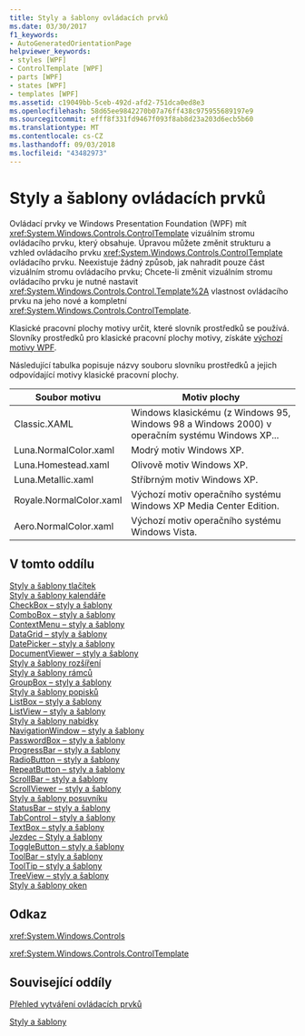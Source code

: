 ```yaml
---
title: Styly a šablony ovládacích prvků
ms.date: 03/30/2017
f1_keywords:
- AutoGeneratedOrientationPage
helpviewer_keywords:
- styles [WPF]
- ControlTemplate [WPF]
- parts [WPF]
- states [WPF]
- templates [WPF]
ms.assetid: c19049bb-5ceb-492d-afd2-751dca0ed8e3
ms.openlocfilehash: 58d65ee9842270b07a76ff438c975955689197e9
ms.sourcegitcommit: efff8f331fd9467f093f8ab8d23a203d6ecb5b60
ms.translationtype: MT
ms.contentlocale: cs-CZ
ms.lasthandoff: 09/03/2018
ms.locfileid: "43482973"
---
```

# <a name="control-styles-and-templates"></a>Styly a šablony ovládacích prvků
Ovládací prvky ve Windows Presentation Foundation (WPF) mít <xref:System.Windows.Controls.ControlTemplate> vizuálním stromu ovládacího prvku, který obsahuje. Úpravou můžete změnit strukturu a vzhled ovládacího prvku <xref:System.Windows.Controls.ControlTemplate> ovládacího prvku. Neexistuje žádný způsob, jak nahradit pouze část vizuálním stromu ovládacího prvku; Chcete-li změnit vizuálním stromu ovládacího prvku je nutné nastavit <xref:System.Windows.Controls.Control.Template%2A> vlastnost ovládacího prvku na jeho nové a kompletní <xref:System.Windows.Controls.ControlTemplate>.  
  
 Klasické pracovní plochy motivy určit, které slovník prostředků se používá. Slovníky prostředků pro klasické pracovní plochy motivy, získáte [výchozí motivy WPF](https://go.microsoft.com/fwlink/?LinkID=158252).  
  
 Následující tabulka popisuje názvy souboru slovníku prostředků a jejich odpovídající motivy klasické pracovní plochy.  
  
|Soubor motivu|Motiv plochy|  
|----------------|-------------------|  
|Classic.XAML|Windows klasickému (z Windows 95, Windows 98 a Windows 2000) v operačním systému Windows XP...|  
|Luna.NormalColor.xaml|Modrý motiv Windows XP.|  
|Luna.Homestead.xaml|Olivově motiv Windows XP.|  
|Luna.Metallic.xaml|Stříbrným motiv Windows XP.|  
|Royale.NormalColor.xaml|Výchozí motiv operačního systému Windows XP Media Center Edition.|  
|Aero.NormalColor.xaml|Výchozí motiv operačního systému Windows Vista.|  
  
## <a name="in-this-section"></a>V tomto oddílu  
 [Styly a šablony tlačítek](../../../../docs/framework/wpf/controls/button-styles-and-templates.md)  
 [Styly a šablony kalendáře](../../../../docs/framework/wpf/controls/calendar-styles-and-templates.md)  
 [CheckBox – styly a šablony](../../../../docs/framework/wpf/controls/checkbox-styles-and-templates.md)  
 [ComboBox – styly a šablony](../../../../docs/framework/wpf/controls/combobox-styles-and-templates.md)  
 [ContextMenu – styly a šablony](../../../../docs/framework/wpf/controls/contextmenu-styles-and-templates.md)  
 [DataGrid – styly a šablony](../../../../docs/framework/wpf/controls/datagrid-styles-and-templates.md)  
 [DatePicker – styly a šablony](../../../../docs/framework/wpf/controls/datepicker-styles-and-templates.md)  
 [DocumentViewer – styly a šablony](../../../../docs/framework/wpf/controls/documentviewer-styles-and-templates.md)  
 [Styly a šablony rozšíření](../../../../docs/framework/wpf/controls/expander-styles-and-templates.md)  
 [Styly a šablony rámců](../../../../docs/framework/wpf/controls/frame-styles-and-templates.md)  
 [GroupBox – styly a šablony](../../../../docs/framework/wpf/controls/groupbox-styles-and-templates.md)  
 [Styly a šablony popisků](../../../../docs/framework/wpf/controls/label-styles-and-templates.md)  
 [ListBox – styly a šablony](../../../../docs/framework/wpf/controls/listbox-styles-and-templates.md)  
 [ListView – styly a šablony](../../../../docs/framework/wpf/controls/listview-styles-and-templates.md)  
 [Styly a šablony nabídky](../../../../docs/framework/wpf/controls/menu-styles-and-templates.md)  
 [NavigationWindow – styly a šablony](../../../../docs/framework/wpf/controls/navigationwindow-styles-and-templates.md)  
 [PasswordBox – styly a šablony](../../../../docs/framework/wpf/controls/passwordbox-syles-and-templates.md)  
 [ProgressBar – styly a šablony](../../../../docs/framework/wpf/controls/progressbar-styles-and-templates.md)  
 [RadioButton – styly a šablony](../../../../docs/framework/wpf/controls/radiobutton-styles-and-templates.md)  
 [RepeatButton – styly a šablony](../../../../docs/framework/wpf/controls/repeatbutton-syles-and-templates.md)  
 [ScrollBar – styly a šablony](../../../../docs/framework/wpf/controls/scrollbar-styles-and-templates.md)  
 [ScrollViewer – styly a šablony](../../../../docs/framework/wpf/controls/scrollviewer-styles-and-templates.md)  
 [Styly a šablony posuvníku](../../../../docs/framework/wpf/controls/slider-styles-and-templates.md)  
 [StatusBar – styly a šablony](../../../../docs/framework/wpf/controls/statusbar-styles-and-templates.md)  
 [TabControl – styly a šablony](../../../../docs/framework/wpf/controls/tabcontrol-styles-and-templates.md)  
 [TextBox – styly a šablony](../../../../docs/framework/wpf/controls/textbox-styles-and-templates.md)  
 [Jezdec – Styly a šablony](../../../../docs/framework/wpf/controls/thumb-syles-and-templates.md)  
 [ToggleButton – styly a šablony](../../../../docs/framework/wpf/controls/togglebutton-syles-and-templates.md)  
 [ToolBar – styly a šablony](../../../../docs/framework/wpf/controls/toolbar-styles-and-templates.md)  
 [ToolTip – styly a šablony](../../../../docs/framework/wpf/controls/tooltip-styles-and-templates.md)  
 [TreeView – styly a šablony](../../../../docs/framework/wpf/controls/treeview-styles-and-templates.md)  
 [Styly a šablony oken](../../../../docs/framework/wpf/controls/window-styles-and-templates.md)  
  
## <a name="reference"></a>Odkaz  
 <xref:System.Windows.Controls>  
  
 <xref:System.Windows.Controls.ControlTemplate>  
  
## <a name="related-sections"></a>Související oddíly  
 [Přehled vytváření ovládacích prvků](../../../../docs/framework/wpf/controls/control-authoring-overview.md)  
  
 [Styly a šablony](../../../../docs/framework/wpf/controls/styling-and-templating.md)
